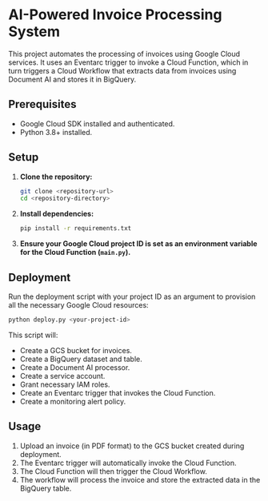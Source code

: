# AI-Powered Invoice Processing System

This project automates the processing of invoices using Google Cloud services. It uses an Eventarc trigger to invoke a Cloud Function, which in turn triggers a Cloud Workflow that extracts data from invoices using Document AI and stores it in BigQuery.

## Prerequisites

- Google Cloud SDK installed and authenticated.
- Python 3.8+ installed.

## Setup

1. **Clone the repository:**
   ```bash
   git clone <repository-url>
   cd <repository-directory>
   ```

2. **Install dependencies:**
   ```bash
   pip install -r requirements.txt
   ```

3. **Ensure your Google Cloud project ID is set as an environment variable for the Cloud Function (`main.py`).**

## Deployment

Run the deployment script with your project ID as an argument to provision all the necessary Google Cloud resources:

```bash
python deploy.py <your-project-id>
```

This script will:
- Create a GCS bucket for invoices.
- Create a BigQuery dataset and table.
- Create a Document AI processor.
- Create a service account.
- Grant necessary IAM roles.
- Create an Eventarc trigger that invokes the Cloud Function.
- Create a monitoring alert policy.

## Usage

1. Upload an invoice (in PDF format) to the GCS bucket created during deployment.
2. The Eventarc trigger will automatically invoke the Cloud Function.
3. The Cloud Function will then trigger the Cloud Workflow.
4. The workflow will process the invoice and store the extracted data in the BigQuery table.